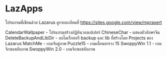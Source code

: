 # LazApps

โปรแกรมที่เขียนด้วย Lazarus   ดูรายละเอียดที่ https://sites.google.com/view/mprasert

  CalendarWallpaper - โปรแกรมสร้างปฏิทินวอลเปเปอร์
  ChineseChar - แสดงตัวอักษรจีน
  DeleteBackupAndLibDir - ลบไดเร็กทอรี backup และ lib ที่สร้างโดย Projects ของ Lazarus
  MatchMe - เกมจับคู่ภาพ
  Puzzle15 - เกมเลื่อนตาราง 15
  SwoppyWin 1.1 - เกมจิกซอสลับภาพ
  SwoppyWin 2.0 - เกมจิกซอสลับภาพ
